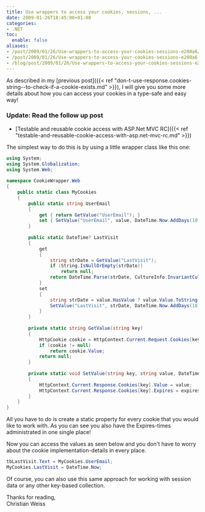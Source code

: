 ```yaml
---
title: Use wrappers to access your cookies, sessions, ...
date: 2009-01-26T18:45:00+01:00
categories:
- .NET
toc:
  enable: false
aliases:
- /post/2009/01/26/Use-wrappers-to-access-your-cookies-sessions-e280a6/
- /post/2009/01/26/Use-wrappers-to-access-your-cookies-sessions-e280a6.aspx/
- /blog/post/2009/01/26/Use-wrappers-to-access-your-cookies-sessions-e280a6.aspx/
---
```


As described in my [previous post]({{< ref "don-t-use-response.cookies-string--to-check-if-a-cookie-exists.md" >}}), I will give you some more details about how you can access your cookies in a type-safe and easy way!

<!--more-->

### Update: Read the follow up post
*   [Testable and reusable cookie access with ASP.Net MVC RC]({{< ref "testable-and-reusable-cookie-access-with-asp.net-mvc-rc.md" >}})

The simplest way to do this is by using a little wrapper class like this one:

```c#
using System;
using System.Globalization;
using System.Web;
    
namespace CookieWrapper.Web
{
    public static class MyCookies
    {
        public static string UserEmail
        {
            get { return GetValue("UserEmail"); }
            set { SetValue("UserEmail", value, DateTime.Now.AddDays(10)); }
        }
    
        public static DateTime? LastVisit
        {
            get
            {
                string strDate = GetValue("LastVisit");
                if (String.IsNullOrEmpty(strDate))
                    return null;
                return DateTime.Parse(strDate, CultureInfo.InvariantCulture);
            }
            set
            {
                string strDate = value.HasValue ? value.Value.ToString(CultureInfo.InvariantCulture) : null;
                SetValue("LastVisit", strDate, DateTime.Now.AddDays(10));
            }
        }
    
        private static string GetValue(string key)
        {
            HttpCookie cookie = HttpContext.Current.Request.Cookies[key];
            if (cookie != null)
                return cookie.Value;
            return null;
        }
    
        private static void SetValue(string key, string value, DateTime expires)
        {
            HttpContext.Current.Response.Cookies[key].Value = value;
            HttpContext.Current.Response.Cookies[key].Expires = expires;
        }
    }
}
```

All you have to do is create a static property for every cookie that you would like to work with. As you can see you also have the Expires-times administrated in one single place!

Now you can access the values as seen below and you don't have to worry about the cookie implementation-details in every place.

```c#
tbLastVisit.Text = MyCookies.UserEmail;
MyCookies.LastVisit = DateTime.Now;
```

Of course, you can also use this same approach for working with session data or any other key-based collection.

Thanks for reading,  
Christian Weiss
